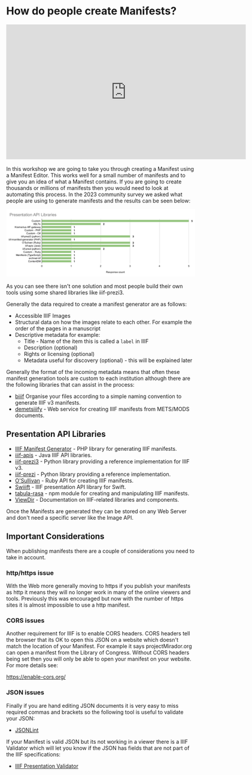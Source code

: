 # How do people create Manifests?

<iframe src="https://player.vimeo.com/video/716824994?h=29d36a5e00" width="640" height="360" frameborder="0" allow="autoplay; fullscreen; picture-in-picture" allowfullscreen></iframe>

In this workshop we are going to take you through creating a Manifest using a Manifest Editor. This works well for a small number of manifests and to give you an idea of what a Manifest contains. If you are going to create thousands or millions of manifests then you would need to look at automating this process. In the 2023 community survey we asked what people are using to generate manifests and the results can be seen below:

![Chart showing manifest tool usage](imgs/presi-usage.svg)

As you can see there isn't one solution and most people build their own tools using some shared libraries like iiif-prezi3. 

Generally the data required to create a manifest generator are as follows:

 * Accessible IIIF Images
 * Structural data on how the images relate to each other. For example the order of the pages in a manuscript
 * Descriptive metadata for example:
   * Title - Name of the item this is called a `label` in IIIF
   * Description (optional)
   * Rights or licensing (optional)
   * Metadata useful for discovery (optional) - this will be explained later

Generally the format of the incoming metadata means that often these manifest generation tools are custom to each institution although there are the following libraries that can assist in the process:

 * [biiif](https://github.com/edsilv/biiif/) Organise your files according to a simple naming convention to generate IIIF v3 manifests.
 * [demetsiiify](https://github.com/jbaiter/demetsiiify) - Web service for creating IIIF manifests from METS/MODS documents.

## Presentation API Libraries
 * [IIIF Manifest Generator](https://github.com/yale-web-technologies/IIIF-Manifest-Generator) - PHP library for generating IIIF manifests.
 * [iiif-apis](https://github.com/dbmdz/iiif-apis) - Java IIIF API libraries.
 * [iiif-prezi3](https://github.com/iiif-prezi/iiif-prezi3) - Python library providing a reference implementation for IIIF v3.
 * [iiif-prezi](https://github.com/IIIF/iiif-prezi) - Python library providing a reference implementation.
 * [O'Sullivan](https://github.com/IIIF/osullivan) - Ruby API for creating IIIF manifests.
 * [Swiiift](https://github.com/mejackreed/Swiiift) - IIIF presentation API library for Swift.
 * [tabula-rasa](https://www.npmjs.com/package/tabula-rasa) - npm module for creating and manipulating IIIF manifests.
 * [ViewDir](https://iiif-commons.github.io/) - Documentation on IIIF-related libraries and components.

Once the Manifests are generated they can be stored on any Web Server and don't need a specific server like the Image API.

## Important Considerations

When publishing manifests there are a couple of considerations you need to take in account.

### http/https issue

With the Web more generally moving to https if you publish your manifests as http it means they will no longer work in many of the online viewers and tools. Previously this was encouraged but now with the number of https sites it is almost impossible to use a http manifest.

### CORS issues

Another requirement for IIIF is to enable CORS headers. CORS headers tell the browser that its OK to open this JSON on a website which doesn't match the location of your Manifest. For example it says projectMirador.org can open a manifest from the Library of Congress. Without CORS headers being set then you will only be able to open your manifest on your website. For more details see:

https://enable-cors.org/

### JSON issues

Finally if you are hand editing JSON documents it is very easy to miss required commas and brackets so the following tool is useful to validate your JSON:

 * [JSONLint](https://jsonlint.com/)

If your Manifest is valid JSON but its not working in a viewer there is a IIIF Validator which will let you know if the JSON has fields that are not part of the IIIF specifications:

 * [IIIF Presentation Validator](https://iiif.io/api/presentation/validator/service/)
